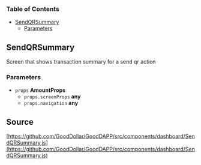 <!-- Generated by documentation.js. Update this documentation by updating the source code. -->

### Table of Contents

-   [SendQRSummary][1]
    -   [Parameters][2]

## SendQRSummary

Screen that shows transaction summary for a send qr action

### Parameters

-   `props` **AmountProps** 
    -   `props.screenProps` **any** 
    -   `props.navigation` **any** 

[1]: #sendqrsummary

[2]: #parameters
## Source
[https://github.com/GoodDollar/GoodDAPP/src/components/dashboard/SendQRSummary.js](https://github.com/GoodDollar/GoodDAPP/src/components/dashboard/SendQRSummary.js)

